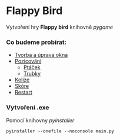 # Flappy Bird
Vytvoření hry **Flappy bird** knihovně *pygame*

### Co budeme probírat:

- [Tvorba a úprava okna](https://github.com/MystiMiki/GUI/blob/main/Window.md)
- [Pozicování](https://github.com/MystiMiki/GUI/blob/main/Positioning.md)
  - [Ptáček]()
  - [Trubky]()
- [Kolize]()
- [Skóre]()
- [Restart]()




### Vytvoření **.exe** 
Pomocí knihovny *pyinstaller*
```
pyinstaller --onefile --noconsole main.py
```

